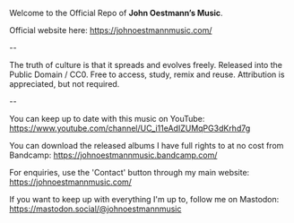 Welcome to the Official Repo of **John Oestmann’s Music**.

Official website here: https://johnoestmannmusic.com/

--

The truth of culture is that it spreads and evolves freely.
Released into the Public Domain / CC0. Free to access, study, remix and reuse.
Attribution is appreciated, but not required.

--

You can keep up to date with this music on YouTube: https://www.youtube.com/channel/UC_i11eAdIZUMqPG3dKrhd7g

You can download the released albums I have full rights to at no cost from Bandcamp: https://johnoestmannmusic.bandcamp.com/

For enquiries, use the 'Contact' button through my main website: https://johnoestmannmusic.com/

If you want to keep up with everything I'm up to, follow me on Mastodon: https://mastodon.social/@johnoestmannmusic
